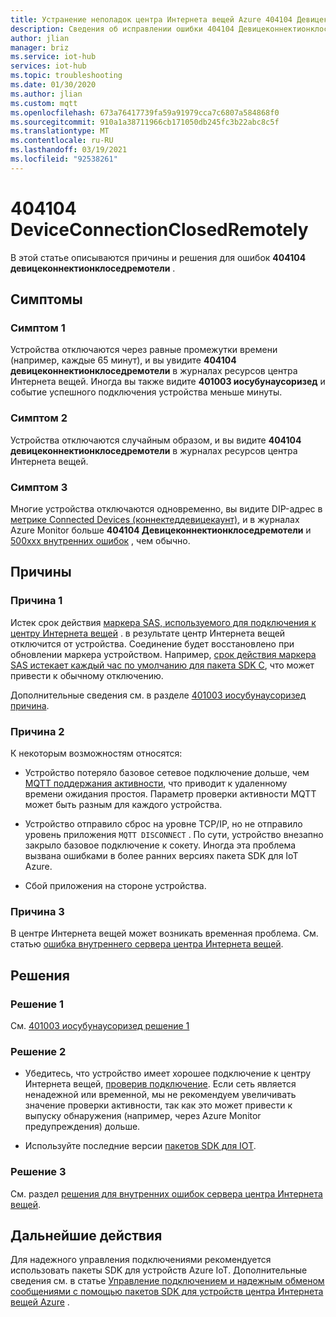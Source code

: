 ```yaml
---
title: Устранение неполадок центра Интернета вещей Azure 404104 Девицеконнектионклоседремотели
description: Сведения об исправлении ошибки 404104 Девицеконнектионклоседремотели
author: jlian
manager: briz
ms.service: iot-hub
services: iot-hub
ms.topic: troubleshooting
ms.date: 01/30/2020
ms.author: jlian
ms.custom: mqtt
ms.openlocfilehash: 673a76417739fa59a91979cca7c6807a584868f0
ms.sourcegitcommit: 910a1a38711966cb171050db245fc3b22abc8c5f
ms.translationtype: MT
ms.contentlocale: ru-RU
ms.lasthandoff: 03/19/2021
ms.locfileid: "92538261"
---
```

# <a name="404104-deviceconnectionclosedremotely"></a>404104 DeviceConnectionClosedRemotely

В этой статье описываются причины и решения для ошибок **404104 девицеконнектионклоседремотели** .

## <a name="symptoms"></a>Симптомы

### <a name="symptom-1"></a>Симптом 1

Устройства отключаются через равные промежутки времени (например, каждые 65 минут), и вы увидите **404104 девицеконнектионклоседремотели** в журналах ресурсов центра Интернета вещей. Иногда вы также видите **401003 иосубунаусоризед** и событие успешного подключения устройства меньше минуты.

### <a name="symptom-2"></a>Симптом 2

Устройства отключаются случайным образом, и вы видите **404104 девицеконнектионклоседремотели** в журналах ресурсов центра Интернета вещей.

### <a name="symptom-3"></a>Симптом 3

Многие устройства отключаются одновременно, вы видите DIP-адрес в [метрике Connected Devices (коннектеддевицекаунт)](monitor-iot-hub-reference.md), и в журналах Azure Monitor больше **404104 Девицеконнектионклоседремотели** и [500xxx внутренних ошибок](iot-hub-troubleshoot-error-500xxx-internal-errors.md) , чем обычно.

## <a name="causes"></a>Причины

### <a name="cause-1"></a>Причина 1

Истек срок действия [маркера SAS, используемого для подключения к центру Интернета вещей](iot-hub-devguide-security.md#security-tokens) . в результате центр Интернета вещей отключится от устройства. Соединение будет восстановлено при обновлении маркера устройством. Например, [срок действия маркера SAS истекает каждый час по умолчанию для пакета SDK C](https://github.com/Azure/azure-iot-sdk-c/blob/master/doc/connection_and_messaging_reliability.md#connection-authentication), что может привести к обычному отключению.

Дополнительные сведения см. в разделе [401003 иосубунаусоризед причина](iot-hub-troubleshoot-error-401003-iothubunauthorized.md#cause-1).

### <a name="cause-2"></a>Причина 2

К некоторым возможностям относятся:

- Устройство потеряло базовое сетевое подключение дольше, чем [MQTT поддержания активности](iot-hub-mqtt-support.md#default-keep-alive-timeout), что приводит к удаленному времени ожидания простоя. Параметр проверки активности MQTT может быть разным для каждого устройства.

- Устройство отправило сброс на уровне TCP/IP, но не отправило уровень приложения `MQTT DISCONNECT` . По сути, устройство внезапно закрыло базовое подключение к сокету. Иногда эта проблема вызвана ошибками в более ранних версиях пакета SDK для IoT Azure.

- Сбой приложения на стороне устройства.

### <a name="cause-3"></a>Причина 3

В центре Интернета вещей может возникать временная проблема. См. статью [ошибка внутреннего сервера центра Интернета вещей](iot-hub-troubleshoot-error-500xxx-internal-errors.md#cause).

## <a name="solutions"></a>Решения

### <a name="solution-1"></a>Решение 1

См. [401003 иосубунаусоризед решение 1](iot-hub-troubleshoot-error-401003-iothubunauthorized.md#solution-1)

### <a name="solution-2"></a>Решение 2

- Убедитесь, что устройство имеет хорошее подключение к центру Интернета вещей, [проверив подключение](tutorial-connectivity.md). Если сеть является ненадежной или временной, мы не рекомендуем увеличивать значение проверки активности, так как это может привести к выпуску обнаружения (например, через Azure Monitor предупреждения) дольше. 

- Используйте последние версии [пакетов SDK для IOT](iot-hub-devguide-sdks.md).

### <a name="solution-3"></a>Решение 3

См. раздел [решения для внутренних ошибок сервера центра Интернета вещей](iot-hub-troubleshoot-error-500xxx-internal-errors.md#solution).

## <a name="next-steps"></a>Дальнейшие действия

Для надежного управления подключениями рекомендуется использовать пакеты SDK для устройств Azure IoT. Дополнительные сведения см. в статье [Управление подключением и надежным обменом сообщениями с помощью пакетов SDK для устройств центра Интернета вещей Azure](iot-hub-reliability-features-in-sdks.md) .